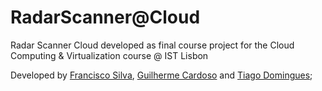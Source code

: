 # RadarScanner@Cloud

Radar Scanner Cloud developed as final course project for the Cloud Computing & Virtualization course @ IST Lisbon

Developed by [Francisco Silva](https://github.com/franciscomsilva), [Guilherme Cardoso](https://github.com/GascPT) and [Tiago Domingues](https://github.com/Dr0g0n);
